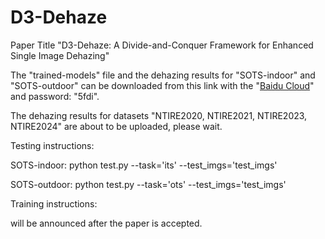 # D3-Dehaze

Paper Title "D3-Dehaze: A Divide-and-Conquer Framework for Enhanced Single Image Dehazing"

The "trained-models" file and the dehazing results for "SOTS-indoor" and "SOTS-outdoor" can be downloaded from this link with the "[Baidu Cloud](https://pan.baidu.com/s/1LxT6Zlvm6nsFNMdBt3Zp0g?pwd=5fdi)" and password: "5fdi".

The dehazing results for datasets "NTIRE2020, NTIRE2021, NTIRE2023, NTIRE2024" are about to be uploaded, please wait.

Testing instructions: 

SOTS-indoor: python test.py --task='its' --test_imgs='test_imgs'

SOTS-outdoor: python test.py --task='ots' --test_imgs='test_imgs'

Training instructions: 

will be announced after the paper is accepted.
